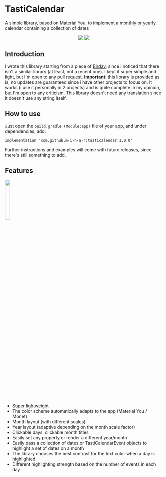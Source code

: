 # TastiCalendar

A simple library, based on Material You, to implement a monthly or yearly calendar containing a collection of dates

<p align='center'>
  <a href='https://github.com/m-i-n-a-r/birday/blob/master/LICENSE.md'><img src='https://img.shields.io/badge/license-GPL 3-333333'/></a>
  <img src='https://img.shields.io/github/v/release/m-i-n-a-r/tasticalendar'>
</p>

## Introduction
I wrote this library starting from a piece of [Birday](https://www.github.com/m-i-n-a-r/birday), since i noticed that there isn't a similar library (at least, not a recent one). I kept it super simple and light, but I'm open to any pull request. 
**Important**: this library is provided as is, no updates are guaranteed since i have other projects to focus on. It works (i use it personally in 2 projects) and is quite complete in my opinion, but I'm open to any criticism. This library doesn't need any translation since it doesn't use any string itself.

## How to use
Just open the ```build.gradle (Module:app)``` file of your app, and under dependencies, add:

``` implementation 'com.github.m-i-n-a-r:tasticalendar:1.0.0' ```

Further instructions and examples will come with future releases, since there's still something to add. 

## Features
<img src='https://i.imgur.com/Zc0exjT.png' width='18%'/>

- Super lightweight
- The color scheme automatically adapts to the app (Material You / Monet)
- Month layout (with different scales)
- Year layout (adaptive depending on the month scale factor)
- Clickable days, clickable month titles
- Easily set any property or render a different year/month
- Easily pass a collection of dates or TastiCalendarEvent objects to highlight a set of dates on a month
- The library chooses the best contrast for the text color when a day is highlighted
- Different highlighting strength based on the number of events in each day
